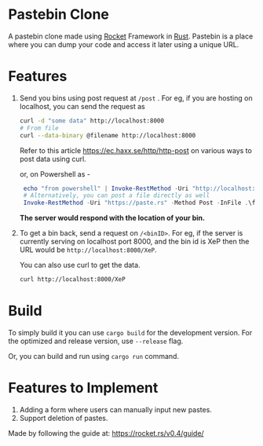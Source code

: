# Pastebin Clone



A pastebin clone made using [Rocket](https://rocket.rs) Framework in [Rust](https://rust-lang.org). Pastebin is a place where you can dump your code and access it later using a unique URL.  



# Features

1. Send you bins using post request at `/post` . For eg, if you are hosting on localhost, you can send the request as

   ```bash
   curl -d "some data" http://localhost:8000
   # From file
   curl --data-binary @filename http://localhost:8000
   ```

   Refer to this article https://ec.haxx.se/http/http-post on various ways to post data using curl. 

   or, on Powershell as -

   ```powershell
    echo "from powershell" | Invoke-RestMethod -Uri "http://localhost:8000" -Method Post
    # Alternatively, you can post a file directly as well
    Invoke-RestMethod -Uri "https://paste.rs" -Method Post -InFile .\file.txt
   ```

   

   **The server would respond with the location of your bin.**  

2. To get a bin back, send a request on `/<binID>`. For eg, if the server is currently serving on localhost port 8000, and the bin id is XeP then the URL would be `http://localhost:8000/XeP`.

   You can also use curl to get the data. 

   ```bash
   curl http://localhost:8000/XeP
   ```

   



# Build

To simply build it you can use  `cargo build` for the development version. For the optimized and release version, use `--release` flag.

Or, you can build and run using `cargo run` command. 



# Features to Implement

1. Adding a form where users can manually input new pastes. 
2. Support deletion of pastes.



Made by following the guide at: https://rocket.rs/v0.4/guide/



